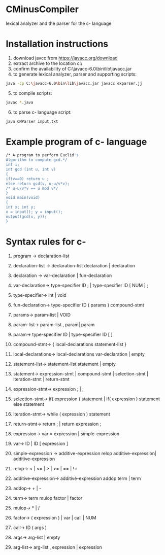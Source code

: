 # CMinusCompiler
lexical analyzer and the parser for the c- language
# Installation instructions
1. download javcc from https://javacc.org/download
2. extract archive to the location c:\
3. confirm the availability of C:\javacc-6.0\bin\lib\javacc.jar
4. to generate lexical analyzer, parser and supporting scripts:
```sh
java -cp C:\javacc-6.0\bin\lib\javacc.jar javacc exparser.jj 
```
5. to compile scripts:
```sh
javac *.java
```

6. to parse c- language script: 
```sh
java CMParser input.txt 
```
# Example program of c- language
```sh
/* A program to perform Euclid's
Algorithm to compute gcd.*/
int i;
int gcd (int u, int v)
{
if(v==0) return u ;
else return gcd(v, u-u/v*v);
/* u-u/v*v == u mod v*/
}
void main(void)
{
int x; int y;
x = input(); y = input();
output(gcd(x, y));
}
```
# Syntax rules for c-
>
1. program -> declaration-list 
 
2. declaration-list -> declaration-list declaration | declaration 
 
3. declaration -> var-declaration | fun-declaration 
 
4. var-declaration-> type-specifier ID ; | type-specifier ID [ NUM ] ; 
 
5. type-specifier-> int    | void 
 
6. fun-declaration-> type-specifier ID ( params ) compound-stmt 
 
7. params-> param-list | VOID 
 
8. param-list-> param-list , param| param 
 
9. param-> type-specifier ID   | type-specifier ID [ ] 
 
10. compound-stmt-> { local-declarations statement-list } 
 
11. local-declarations-> local-declarations var-declaration   | empty 
 
12. statement-list-> statement-list statement  | empty 
 
13. statement-> expression-stmt | compound-stmt | selection-stmt | iteration-stmt |         return-stmt 
 
14. expression-stmt-> expression ;  | ; 
 
15. selection-stmt-> if( expression ) statement | if( expression ) statement else           statement 
 
16. iteration-stmt-> while ( expression ) statement 
 
17. return-stmt-> return ;  | return expression ; 
 
18. expression-> var = expression  | simple-expression 
 
19. var-> ID    | ID [ expression ] 
 
20. simple-expression -> additive-expression relop additive-expression|     additive-expression 
 
21. relop->  < | <=        | >       | >=       | ==      | != 
 
22. additive-expression-> additive-expression addop term   | term 
 
23. addop-> +      | - 
 
24. term-> term mulop factor      | factor 
 
25. mulop-> * | / 
 
26. factor-> ( expression )       | var       | call       | NUM 
 
27. call-> ID ( args )  
 
28. args-> arg-list     | empty 
 
29. arg-list-> arg-list , expression | expression
>
